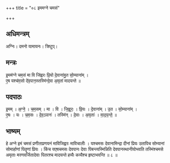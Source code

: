 +++
title = "०८ इममग्ने चमसं"

+++
## अधिमन्त्रम्
अग्निः। दमनो यामायनः। त्रिष्टुप्।

## मन्त्रः
इ॒मम॑ग्ने चम॒सं मा वि जि॑ह्वरः प्रि॒यो दे॒वाना॑मु॒त सो॒म्याना॑म् ।  
ए॒ष यश्च॑म॒सो दे॑व॒पान॒स्तस्मि॑न्दे॒वा अ॒मृता॑ मादयन्ते ॥

## पदपाठः
इ॒मम् । अ॒ग्ने॒ । च॒म॒सम् । मा । वि । जि॒ह्व॒रः॒ । प्रि॒यः । दे॒वाना॑म् । उ॒त । सो॒म्याना॑म् ।  
ए॒षः । यः । च॒म॒सः । दे॒व॒ऽपानः॑ । तस्मि॑न् । दे॒वाः । अ॒मृताः॑ । मा॒द॒य॒न्ते॒ ॥

## भाष्यम्
हे अग्ने इमं चमसं प्रणीताप्रणयनं माविजिह्वरः माविचालीः । यश्चमसः देवानामिन्द्रा दीनां प्रियः उतापिच सोम्यानां सोमार्हाणां पितॄणां प्रियः । किंच यएषचमसः देवपानः देवाः पिबन्त्यस्मिन्निति देवपानस्थानीयोभवति तस्मिंश्चमसे अमृताः मरणवर्जितादेवाः पितरश्च मादयन्ते हव्यैः कव्यैश्च हृष्टाभवन्ति ॥ ८ ॥